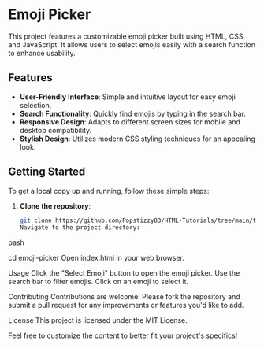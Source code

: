 # Emoji Picker

This project features a customizable emoji picker built using HTML, CSS, and JavaScript. It allows users to select emojis easily with a search function to enhance usability.

## Features

- **User-Friendly Interface**: Simple and intuitive layout for easy emoji selection.
- **Search Functionality**: Quickly find emojis by typing in the search bar.
- **Responsive Design**: Adapts to different screen sizes for mobile and desktop compatibility.
- **Stylish Design**: Utilizes modern CSS styling techniques for an appealing look.

## Getting Started

To get a local copy up and running, follow these simple steps:

1. **Clone the repository**:
   ```bash
   git clone https://github.com/Popstizzy03/HTML-Tutorials/tree/main/tutorial2
   Navigate to the project directory:
bash

cd emoji-picker
Open index.html in your web browser.

Usage
Click the "Select Emoji" button to open the emoji picker.
Use the search bar to filter emojis.
Click on an emoji to select it.

Contributing
Contributions are welcome! Please fork the repository and submit a pull request for any improvements or features you'd like to add.

License
This project is licensed under the MIT License.

Feel free to customize the content to better fit your project's specifics!
